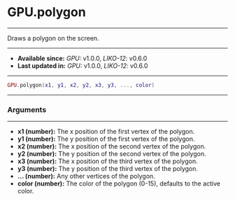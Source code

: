 # GPU.polygon
---

Draws a polygon on the screen.

---

* **Available since:** _GPU:_ v1.0.0, _LIKO-12_: v0.6.0
* **Last updated in:** _GPU:_ v1.0.0, _LIKO-12_: v0.6.0

---

```lua
GPU.polygon(x1, y1, x2, y2, x3, y3, ..., color)
```

---
### Arguments
---

* **x1 (number):** The x position of the first vertex of the polygon.
* **y1 (number):** The y position of the first vertex of the polygon.
* **x2 (number):** The x position of the second vertex of the polygon.
* **y2 (number):** The y position of the second vertex of the polygon.
* **x3 (number):** The x position of the third vertex of the polygon.
* **y3 (number):** The y position of the third vertex of the polygon.
* **... (number):** Any other vertices of the polygon.
* **color (number):** The color of the polygon (0-15), defaults to the active color.


